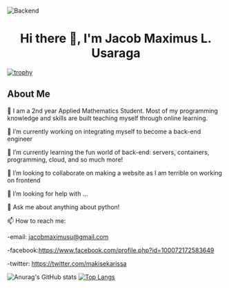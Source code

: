 ![Backend](https://user-images.githubusercontent.com/90799133/178169130-c190e029-07fd-4df0-8470-5f98583ca105.png)
<h1 align="center">
  Hi there 👋, I'm Jacob Maximus L. Usaraga
</h1> 

[![trophy](https://github-profile-trophy.vercel.app/?username=miniloda)](https://github.com/miniloda/github-profile-trophy)

## About Me

🏫 I am a 2nd year Applied Mathematics Student. Most of my programming knowledge and skills are built teaching myself through online learning.

🔭 I’m currently working on integrating myself to become a back-end engineer

🌱 I’m currently learning the fun world of back-end: servers, containers, programming, cloud, and so much more!

👯 I’m looking to collaborate on making a website as I am terrible on working on frontend

🤔 I’m looking for help with ...

💬 Ask me about anything about python!

📫 How to reach me:

-email: jacobmaximusu@gmail.com

-facebook:https://www.facebook.com/profile.php?id=100072172583649

-twitter: https://twitter.com/makisekarissa

![Anurag's GitHub stats](https://github-readme-stats.vercel.app/api?username=miniloda&show_icons=true&theme=tokyonight)
[![Top Langs](https://github-readme-stats.vercel.app/api/top-langs/?username=miniloda&layout=compact)](https://github.com/anuraghazra/github-readme-stats)
